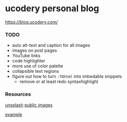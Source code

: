 # ucodery personal blog

https://blog.ucodery.com/

### TODO

- auto alt-text and caption for all images
- images on post pages
- YouTube links
- code highlighter
- more use of color palette
- collapsible text regions
- figure out how to turn `:TOhtml` into imbedable snippets
  - remove or at least redo syntaxhighlight

### Resources

[unsplash](https://unsplash.com/)
[public images](https://pdimagearchive.org)

[example](https://github.com/11ty/eleventy-base-blog)
